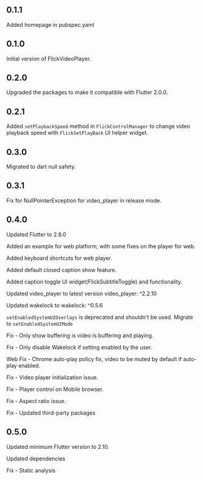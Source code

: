 ## 0.1.1

Added homepage in pubspec.yaml

## 0.1.0

Initial version of FlickVideoPlayer.

## 0.2.0

Upgraded the packages to make it compatible with Flutter 2.0.0.

## 0.2.1

Added `setPlaybackSpeed` method in `FlickControlManager` to change video playback speed with `FlickSetPlayBack` UI helper widget.

## 0.3.0

Migrated to dart null safety.

## 0.3.1

Fix for NullPointerException for video_player in release mode.

## 0.4.0

Updated Flutter to 2.8.0

Added an example for web platform, with some fixes on the player for web.

Added keyboard shortcuts for web player.

Added default closed caption show feature.

Added caption toggle UI widget(FlickSubtitleToggle) and functionality.

Updated video_player to latest version video_player: ^2.2.10

Updated wakelock to wakelock: ^0.5.6

`setEnabledSystemUIOverlays` is deprecated and shouldn't be used. Migrate to `setEnabledSystemUIMode`

Fix - Only show buffering is video is buffering and playing.

Fix - Only disable Wakelock if setting enabled by the user.

Web Fix - Chrome auto-play policy fix, video to be muted by default if auto-play enabled.

Fix - Video player initialization issue.

Fix - Player control on Mobile browser.

Fix - Aspect ratio issue.

Fix - Updated third-party packages

## 0.5.0

Updated minimum Flutter version to 2.10.

Updated dependencies

Fix - Static analysis 




